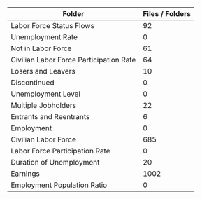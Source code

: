 | Folder                                  |   Files / Folders |
|-----------------------------------------|-------------------|
| Labor Force Status Flows                |                92 |
| Unemployment Rate                       |                 0 |
| Not in Labor Force                      |                61 |
| Civilian Labor Force Participation Rate |                64 |
| Losers and Leavers                      |                10 |
| Discontinued                            |                 0 |
| Unemployment Level                      |                 0 |
| Multiple Jobholders                     |                22 |
| Entrants and Reentrants                 |                 6 |
| Employment                              |                 0 |
| Civilian Labor Force                    |               685 |
| Labor Force Participation Rate          |                 0 |
| Duration of Unemployment                |                20 |
| Earnings                                |              1002 |
| Employment Population Ratio             |                 0 |